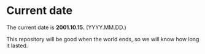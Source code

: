 # Current date

The current date is **2001.10.15.** (YYYY.MM.DD.)

This repository will be good when the world ends, so we will know how long it lasted.